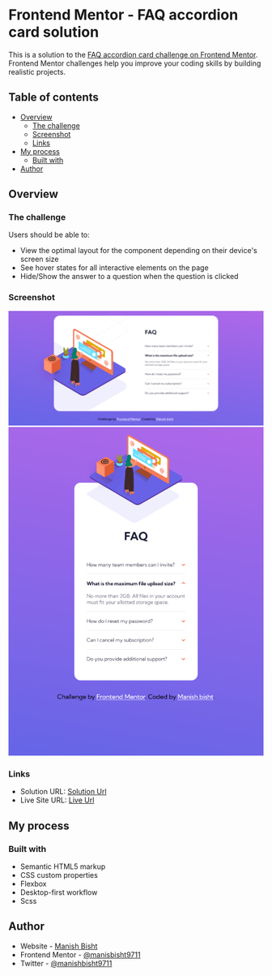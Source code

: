 # Frontend Mentor - FAQ accordion card solution

This is a solution to the [FAQ accordion card challenge on Frontend Mentor](https://www.frontendmentor.io/challenges/faq-accordion-card-XlyjD0Oam). Frontend Mentor challenges help you improve your coding skills by building realistic projects.

## Table of contents

- [Overview](#overview)
  - [The challenge](#the-challenge)
  - [Screenshot](#screenshot)
  - [Links](#links)
- [My process](#my-process)
  - [Built with](#built-with)
- [Author](#author)

## Overview

### The challenge

Users should be able to:

- View the optimal layout for the component depending on their device's screen size
- See hover states for all interactive elements on the page
- Hide/Show the answer to a question when the question is clicked

### Screenshot

![](./showcase/desktop.png)
![](./showcase/mobile.png)

### Links

- Solution URL: [Solution Url](https://your-solution-url.com)
- Live Site URL: [Live Url](https://your-live-site-url.com)

## My process

### Built with

- Semantic HTML5 markup
- CSS custom properties
- Flexbox
- Desktop-first workflow
- Scss

## Author

- Website - [Manish Bisht](https://twitter.com/manishbisht9711)
- Frontend Mentor - [@manisbisht9711](https://www.frontendmentor.io/profile/manishbisht9711)
- Twitter - [@manishbisht9711](https://twitter.com/manishbisht9711)
